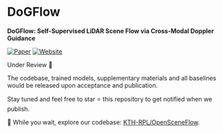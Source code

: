 # DoGFlow

**DoGFlow: Self-Supervised LiDAR Scene Flow via Cross-Modal Doppler Guidance**

[![Paper](https://img.shields.io/badge/arXiv-2508.18506-b31b1b.svg)](https://arxiv.org/abs/2508.18506)  [![Website](https://img.shields.io/badge/Project_Page-online-blue)](https://ajinkyakhoche.github.io/DogFlow/)  

Under Review 🚀

The codebase, trained models, supplementary materials and all baselines would be released upon acceptance and publication.

Stay tuned and feel free to star ⭐ this repository to get notified when we publish.

🔗 While you wait, explore our codebase: [KTH-RPL/OpenSceneFlow](https://github.com/KTH-RPL/OpenSceneFlow).
